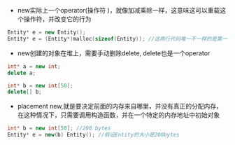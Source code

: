 - new实际上一个operator(操作符 )，就像加减乘除一样，这意味这可以重载这个操作符，并改变它的行为

```c++
Entity* e = new Entity();
Entity* e = (Entity*)malloc(sizeof(Entity)); //这两行代码唯一不一样的是第一个代码会调用Entity的构造函数
```

- new创建的对象在堆上，需要手动删除delete, delete也是一个operator

```c++
int* a = new int;
delete a;

int* b = new int[50];
delete[] b;
```

- placement new,就是要决定前面的内存来自哪里，并没有真正的分配内存，在这种情况下，只需要调用构造函数，并在一个特定的内存地址中初始对象

```c++
int* b = new int[50]; //200 bytes
Entity* e = new(b) Entity(); //假设Entity的大小是200bytes
```

